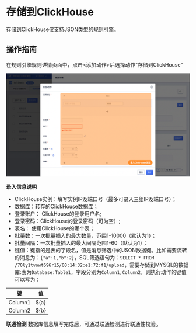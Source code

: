 # 存储到ClickHouse

存储到ClickHouse仅支持JSON类型的规则引擎。



## 操作指南

在规则引擎规则详情页面中，点击<添加动作>后选择动作"存储到ClickHouse"

![图片](../../../images/动作-8.png)

**录入信息说明**

- ClickHouse实例：填写实例IP及端口号（最多可录入三组IP及端口号）；
- 数据库：转存的ClickHouse数据库；
- 登录账户： ClickHouse的登录用户名;
- 登录密码：ClickHouse的登录密码（可为空）;
- 表名： 使用ClickHouse的哪个表；
- 批量数：一次批量插入的最大数量，范围1-10000（默认为1）；
- 批量间隔：一次批量插入的最大间隔范围1-60（默认为1）；
- 键值：键指的是表的字段名，值是消息筛选中的JSON数据键。比如需要流转的消息为：`{"a":1,"b":2}`，SQL筛选语句为：`SELECT * FROM /70ly1tvowt696r15/00:14:32:e1:72:f1/upload`，需要存储到MYSQL的数据库:表为`Database:Table1`，字段分别为`Column1,Column2`，则执行动作的键值可以写为：

| 键      | 值   |
| ------- | ---- |
| Column1 | ${a} |
| Column2 | ${b} |





**联通检测**
数据库信息填写完成后，可通过联通检测进行联通性校验。